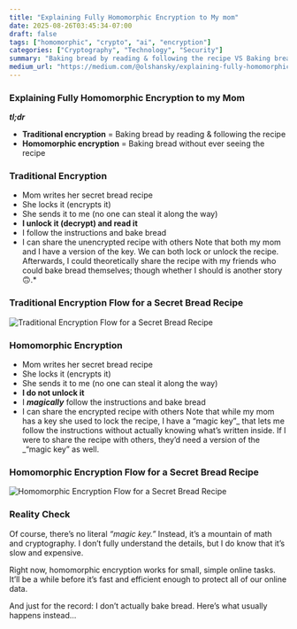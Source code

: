 ```yaml
---
title: "Explaining Fully Homomorphic Encryption to My mom"
date: 2025-08-26T03:45:34-07:00
draft: false
tags: ["homomorphic", "crypto", "ai", "encryption"]
categories: ["Cryptography", "Technology", "Security"]
summary: "Baking bread by reading & following the recipe VS Baking bread without ever seeing the recipe"
medium_url: "https://medium.com/@olshansky/explaining-fully-homomorphic-encryption-to-my-mom-c14ebb724910"
---
```


### Explaining Fully Homomorphic Encryption to my Mom

**_tl;dr_**

- **Traditional encryption** = Baking bread by reading & following the recipe
- **Homomorphic encryption** = Baking bread without ever seeing the recipe

### Traditional Encryption

- Mom writes her secret bread recipe
- She locks it (encrypts it)
- She sends it to me (no one can steal it along the way)
- **I unlock it (decrypt) and read it**
- I follow the instructions and bake bread
- I can share the unencrypted recipe with others
  Note that both my mom and I have a version of the key. We can both lock or unlock the recipe. Afterwards, I could theoretically share the recipe with my friends who could bake bread themselves; though whether I should is another story 🙃.\*

### Traditional Encryption Flow for a Secret Bread Recipe

![Traditional Encryption Flow for a Secret Bread Recipe](/images/posts/explaining-fully-homomorphic-encryption-to-my-mom-image-01.png)

### Homomorphic Encryption

- Mom writes her secret bread recipe
- She locks it (encrypts it)
- She sends it to me (no one can steal it along the way)
- **I do not unlock it**
- I **_magically_** follow the instructions and bake bread
- I can share the encrypted recipe with others
  Note that while my mom has a key she used to lock the recipe, I have a “magic key”_ that lets me follow the instructions without actually knowing what’s written inside. If I were to share the recipe with others, they’d need a version of the _“magic key” as well.

### Homomorphic Encryption Flow for a Secret Bread Recipe

![Homomorphic Encryption Flow for a Secret Bread Recipe](/images/posts/explaining-fully-homomorphic-encryption-to-my-mom-image-02.png)

### Reality Check

Of course, there’s no literal _“magic key.”_ Instead, it’s a mountain of math and cryptography. I don’t fully understand the details, but I do know that it’s slow and expensive.

Right now, homomorphic encryption works for small, simple online tasks. It’ll be a while before it’s fast and efficient enough to protect all of our online data.

And just for the record: I don’t actually bake bread. Here’s what usually happens instead…
